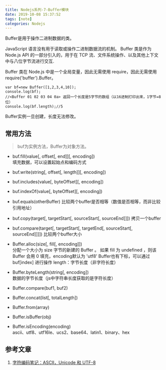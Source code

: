 ```yaml
---
title: Nodejs系列-7-Buffer模块
date: 2019-10-08 15:37:52
tags: [note]
categories: Nodejs
---
```

Buffer是用于操作二进制数据的类。  

<!-- more -->
JavaScript 语言没有用于读取或操作二进制数据流的机制。 Buffer 类是作为 Node.js API 的一部分引入的，用于在 TCP 流、文件系统操作、以及其他上下文中与八位字节流进行交互.

Buffer 类在 Node.js 中是一个全局变量，因此无需使用 require，因此无需使用 require('buffer').Buffer。

	var bf=new Buffer([1,2,3,4,10]);
	console.log(bf); 
	//<Buffer 01 02 03 04 0a> 返回一个长度是5字节的数组（以16进制打印出来，1字节=8位）
	console.log(bf.length);//5

Buffer实例一旦创建，长度无法修改。

## 常用方法
>buf为实例方法，Buffer为对象方法。

- buf.fill(value[, offset[, end]][, encoding])  
填充数据，可以设置起始点和编码方式
- buf.write(string[, offset[, length]][, encoding])

- buf.includes(value[, byteOffset][, encoding])

- buf.indexOf(value[, byteOffset][, encoding])

- buf.equals(otherBuffer)
比较两个buffer是否相等（数值是否相等，而非比较引用地址）
- buf.copy(target[, targetStart[, sourceStart[, sourceEnd]]])
拷贝一个buffer
- buf.compare(target[, targetStart[, targetEnd[, sourceStart[, sourceEnd]]]])
比较两个buffer大小
- Buffer.alloc(size[, fill[, encoding]])  
分配一个大小为 size 字节的新建的 Buffer 。 如果 fill 为 undefined ，则该 Buffer 会用 0 填充，encoding默认为 'utf8'
Buffer也有下标，可以通过 buf[index] 进行操作
length：字节长度（非字符长度）
- Buffer.byteLength(string[, encoding])  
数据的字节长度（js中字符串长度获取的是字符长度）
- Buffer.compare(buf1, buf2)  
- Buffer.concat(list[, totalLength])
- Buffer.from(array)
- Buffer.isBuffer(obj)
- Buffer.isEncoding(encoding)  
ascii、utf8、utf16le、ucs2、base64、latin1、binary、hex

## 参考文章
1. [字符编码笔记：ASCII，Unicode 和 UTF-8](http://www.ruanyifeng.com/blog/2007/10/ascii_unicode_and_utf-8.html) 